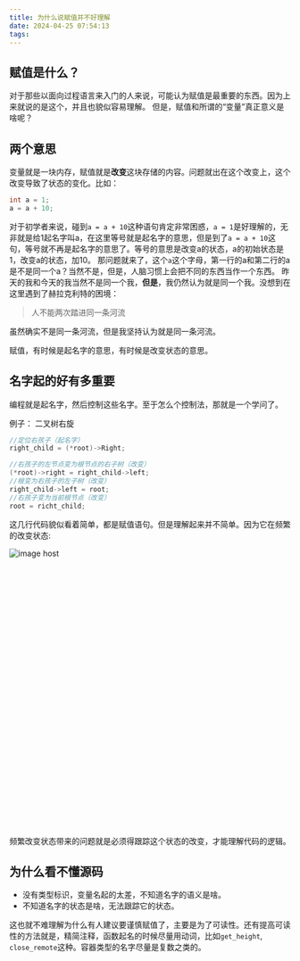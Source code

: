 ```yaml
---
title: 为什么说赋值并不好理解
date: 2024-04-25 07:54:13
tags:
---
```


## 赋值是什么？

对于那些以面向过程语言来入门的人来说，可能认为赋值是最重要的东西。因为上来就说的是这个，并且也貌似容易理解。
但是，赋值和所谓的“变量”真正意义是啥呢？

## 两个意思

变量就是一块内存，赋值就是**改变**这块存储的内容。问题就出在这个改变上，这个改变导致了状态的变化。比如：

```c
int a = 1;
a = a + 10;
```

对于初学者来说，碰到`a = a + 10`这种语句肯定非常困惑，`a = 1`是好理解的，无非就是给1起名字叫a，在这里等号就是起名字的意思，但是到了`a = a + 10`这句，等号就不再是起名字的意思了。等号的意思是改变a的状态，a的初始状态是1，改变a的状态，加10。
那问题就来了，这个`a`这个字母，第一行的a和第二行的a是不是同一个a？当然不是，但是，人脑习惯上会把不同的东西当作一个东西。
昨天的我和今天的我当然不是同一个我，**但是**，我仍然认为就是同一个我。没想到在这里遇到了赫拉克利特的困境：
> 人不能两次踏进同一条河流

虽然确实不是同一条河流，但是我坚持认为就是同一条河流。

赋值，有时候是起名字的意思，有时候是改变状态的意思。

## 名字起的好有多重要

编程就是起名字，然后控制这些名字。至于怎么个控制法，那就是一个学问了。

例子：
二叉树右旋
```c
//定位右孩子（起名字）
right_child = (*root)->Right;

//右孩子的左节点变为根节点的右子树（改变）
(*root)->right = right_child->left;
//根变为右孩子的左子树（改变）
right_child->left = root;
//右孩子变为当前根节点（改变）
root = richt_child;
```

这几行代码貌似看着简单，都是赋值语句。但是理解起来并不简单。因为它在频繁的改变状态:

<div style="height: 500px; width: 400px;overflow: hidden"><img src="https://images2.imgbox.com/a8/4b/EIlSpCyo_o.jpg" alt="image host"/></div>

频繁改变状态带来的问题就是必须得跟踪这个状态的改变，才能理解代码的逻辑。

## 为什么看不懂源码

- 没有类型标识，变量名起的太差，不知道名字的语义是啥。
- 不知道名字的状态是啥，无法跟踪它的状态。

这也就不难理解为什么有人建议要谨慎赋值了，主要是为了可读性。还有提高可读性的方法就是，精简注释，函数起名的时候尽量用动词，比如`get_height`, `close_remote`这种。容器类型的名字尽量是复数之类的。

